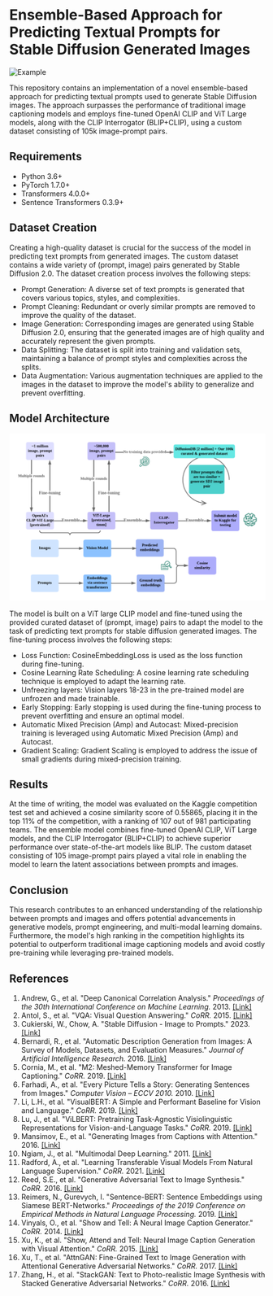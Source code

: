 # Ensemble-Based Approach for Predicting Textual Prompts for Stable Diffusion Generated Images

![Example](./readme_assets/examples.png)

This repository contains an implementation of a novel ensemble-based approach for predicting textual prompts used to generate Stable Diffusion images. The approach surpasses the performance of traditional image captioning models and employs fine-tuned OpenAI CLIP and ViT Large models, along with the CLIP Interrogator (BLIP+CLIP), using a custom dataset consisting of 105k image-prompt pairs. 

## Requirements
- Python 3.6+
- PyTorch 1.7.0+
- Transformers 4.0.0+
- Sentence Transformers 0.3.9+

## Dataset Creation
Creating a high-quality dataset is crucial for the success of the model in predicting text prompts from generated images. The custom dataset contains a wide variety of (prompt, image) pairs generated by Stable Diffusion 2.0. The dataset creation process involves the following steps:
- Prompt Generation: A diverse set of text prompts is generated that covers various topics, styles, and complexities.
- Prompt Cleaning: Redundant or overly similar prompts are removed to improve the quality of the dataset.
- Image Generation: Corresponding images are generated using Stable Diffusion 2.0, ensuring that the generated images are of high quality and accurately represent the given prompts.
- Data Splitting: The dataset is split into training and validation sets, maintaining a balance of prompt styles and complexities across the splits.
- Data Augmentation: Various augmentation techniques are applied to the images in the dataset to improve the model's ability to generalize and prevent overfitting.

## Model Architecture

![Pipeline](./readme_assets/pipeline.png)

The model is built on a ViT large CLIP model and fine-tuned using the provided curated dataset of (prompt, image) pairs to adapt the model to the task of predicting text prompts for stable diffusion generated images. The fine-tuning process involves the following steps:
- Loss Function: CosineEmbeddingLoss is used as the loss function during fine-tuning.
- Cosine Learning Rate Scheduling: A cosine learning rate scheduling technique is employed to adapt the learning rate.
- Unfreezing layers: Vision layers 18-23 in the pre-trained model are unfrozen and made trainable.
- Early Stopping: Early stopping is used during the fine-tuning process to prevent overfitting and ensure an optimal model.
- Automatic Mixed Precision (Amp) and Autocast: Mixed-precision training is leveraged using Automatic Mixed Precision (Amp) and Autocast.
- Gradient Scaling: Gradient Scaling is employed to address the issue of small gradients during mixed-precision training.

## Results
At the time of writing, the model was evaluated on the Kaggle competition test set and achieved a cosine similarity score of 0.55865, placing it in the top 11% of the competition, with a ranking of 107 out of 981 participating teams. The ensemble model combines fine-tuned OpenAI CLIP, ViT Large models, and the CLIP Interrogator (BLIP+CLIP) to achieve superior performance over state-of-the-art models like BLIP. The custom dataset consisting of 105 image-prompt pairs played a vital role in enabling the model to learn the latent associations between prompts and images. 

## Conclusion
This research contributes to an enhanced understanding of the relationship between prompts and images and offers potential advancements in generative models, prompt engineering, and multi-modal learning domains. Furthermore, the model's high ranking in the competition highlights its potential to outperform traditional image captioning models and avoid costly pre-training while leveraging pre-trained models.

## References
1. Andrew, G., et al. "Deep Canonical Correlation Analysis." *Proceedings of the 30th International Conference on Machine Learning.* 2013. [[Link]](https://proceedings.mlr.press/v28/andrew13.html)
2. Antol, S., et al. "VQA: Visual Question Answering." *CoRR.* 2015. [[Link]](https://arxiv.org/abs/1505.00468)
3. Cukierski, W., Chow, A. "Stable Diffusion - Image to Prompts." 2023. [[Link]](https://kaggle.com/competitions/stable-diffusion-image-to-prompts)
4. Bernardi, R., et al. "Automatic Description Generation from Images: A Survey of Models, Datasets, and Evaluation Measures." *Journal of Artificial Intelligence Research.* 2016. [[Link]](https://www.jair.org/index.php/jair/article/view/4900)
5. Cornia, M., et al. "M2: Meshed-Memory Transformer for Image Captioning." *CoRR.* 2019. [[Link]](https://arxiv.org/abs/1912.08226)
6. Farhadi, A., et al. "Every Picture Tells a Story: Generating Sentences from Images." *Computer Vision – ECCV 2010.* 2010. [[Link]](https://link.springer.com/chapter/10.1007/978-3-642-15561-1_2)
7. Li, L.H., et al. "VisualBERT: A Simple and Performant Baseline for Vision and Language." *CoRR.* 2019. [[Link]](https://arxiv.org/abs/1908.03557)
8. Lu, J., et al. "ViLBERT: Pretraining Task-Agnostic Visiolinguistic Representations for Vision-and-Language Tasks." *CoRR.* 2019. [[Link]](https://arxiv.org/abs/1908.02265)
9. Mansimov, E., et al. "Generating Images from Captions with Attention." 2016. [[Link]](https://arxiv.org/abs/1511.02793)
10. Ngiam, J., et al. "Multimodal Deep Learning." 2011. [[Link]](https://dl.acm.org/doi/10.5555/2986459.2986534)
11. Radford, A., et al. "Learning Transferable Visual Models From Natural Language Supervision." *CoRR.* 2021. [[Link]](https://arxiv.org/abs/2103.00020)
12. Reed, S.E., et al. "Generative Adversarial Text to Image Synthesis." *CoRR.* 2016. [[Link]](https://arxiv.org/abs/1605.05396)
13. Reimers, N., Gurevych, I. "Sentence-BERT: Sentence Embeddings using Siamese BERT-Networks." *Proceedings of the 2019 Conference on Empirical Methods in Natural Language Processing.* 2019. [[Link]](https://arxiv.org/abs/1908.10084)
14. Vinyals, O., et al. "Show and Tell: A Neural Image Caption Generator." *CoRR.* 2014. [[Link]](https://arxiv.org/abs/1411.4555)
15. Xu, K., et al. "Show, Attend and Tell: Neural Image Caption Generation with Visual Attention." *CoRR.* 2015. [[Link]](https://arxiv.org/abs/1502.03044)
16. Xu, T., et al. "AttnGAN: Fine-Grained Text to Image Generation with Attentional Generative Adversarial Networks." *CoRR.* 2017. [[Link]](https://arxiv.org/abs/1711.10485)
17. Zhang, H., et al. "StackGAN: Text to Photo-realistic Image Synthesis with Stacked Generative Adversarial Networks." *CoRR.* 2016. [[Link]](https://arxiv.org/abs/1612.03242)
